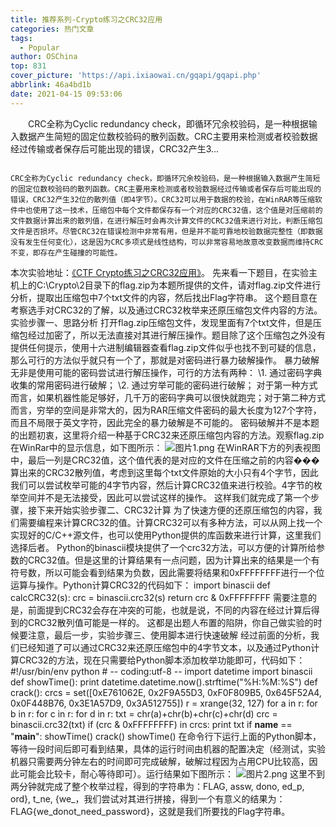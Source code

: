 ```yaml
---
title: 推荐系列-Crypto练习之CRC32应用
categories: 热门文章
tags:
  - Popular
author: OSChina
top: 831
cover_picture: 'https://api.ixiaowai.cn/gqapi/gqapi.php'
abbrlink: 46a4bd1b
date: 2021-04-15 09:53:06
---
```


&emsp;&emsp;CRC全称为Cyclic redundancy check，即循环冗余校验码，是一种根据输入数据产生简短的固定位数校验码的散列函数。CRC主要用来检测或者校验数据经过传输或者保存后可能出现的错误，CRC32产生3...
<!-- more -->

                                                                                                                                                                                        CRC全称为Cyclic redundancy check，即循环冗余校验码，是一种根据输入数据产生简短的固定位数校验码的散列函数。CRC主要用来检测或者校验数据经过传输或者保存后可能出现的错误，CRC32产生32位的散列值（即4字节）。CRC32可以用于数据的校验，在WinRAR等压缩软件中也使用了这一技术，压缩包中每个文件都保存有一个对应的CRC32值，这个值是对压缩前的文件数据计算出来的散列值，在进行解压时会再次计算文件的CRC32值来进行对比，判断压缩包文件是否损坏。尽管CRC32在错误检测中非常有用，但是并不能可靠地校验数据完整性（即数据没有发生任何变化），这是因为CRC多项式是线性结构，可以非常容易地故意改变数据而维持CRC不变，即存在产生碰撞的可能性。 
本次实验地址：[《CTF Crypto练习之CRC32应用》](https://www.hetianlab.com/expc.do?ec=ECID172.19.104.182015011915463900001&pk_campaign=kaiyuan-wemedia)。 
先来看一下题目，在实验主机上的C:\Crypto\2目录下的flag.zip为本题所提供的文件，请对flag.zip文件进行分析，提取出压缩包中7个txt文件的内容，然后找出Flag字符串。 
这个题目意在考察选手对CRC32的了解，以及通过CRC32枚举来还原压缩包文件内容的方法。 
实验步骤一、思路分析 
打开flag.zip压缩包文件，发现里面有7个txt文件，但是压缩包经过加密了，所以无法直接对其进行解压操作。题目除了这个压缩包之外没有提供任何提示，使用十六进制编辑器查看flag.zip文件似乎也找不到可疑的信息，那么可行的方法似乎就只有一个了，那就是对密码进行暴力破解操作。 
暴力破解无非是使用可能的密码尝试进行解压操作，可行的方法有两种： 
\1. 通过密码字典收集的常用密码进行破解； 
\2. 通过穷举可能的密码进行破解； 
对于第一种方式而言，如果机器性能足够好，几千万的密码字典可以很快就跑完；对于第二种方式而言，穷举的空间是非常大的，因为RAR压缩文件密码的最大长度为127个字符，而且不局限于英文字符，因此完全的暴力破解是不可能的。 
密码破解并不是本题的出题初衷，这里将介绍一种基于CRC32来还原压缩包内容的方法。观察flag.zip在WinRar中的显示信息，如下图所示： 
![图片1.png](https://www.hetianlab.com/specialized/headImg.action?news=a45f4193-b470-4e6c-9692-9ae49f7dbd5b.png) 
在WinRAR下方的列表视图中，最后一列是CRC32值，这个值代表的是对应的文件在压缩之前的内容���算出来的CRC32散列值，考虑到这里每个txt文件原始的大小只有4个字节，因此我们可以尝试枚举可能的4字节内容，然后计算CRC32值来进行校验。4字节的枚举空间并不是无法接受，因此可以尝试这样的操作。 
这样我们就完成了第一个步骤，接下来开始实验步骤二、CRC32计算 
为了快速方便的还原压缩包的内容，我们需要编程来计算CRC32的值。计算CRC32可以有多种方法，可以从网上找一个实现好的C/C++源文件，也可以使用Python提供的库函数来进行计算，这里我们选择后者。 
Python的binascii模块提供了一个crc32方法，可以方便的计算所给参数的CRC32值。但是这里的计算结果有一点问题，因为计算出来的结果是一个有符号数，所以可能会看到结果为负数，因此需要将结果和0xFFFFFFFF进行一个位运算与操作。Python计算CRC32的代码如下： 
import binascii 
def calcCRC32(s): 
crc = binascii.crc32(s) 
return crc & 0xFFFFFFFF 
需要注意的是，前面提到CRC32会存在冲突的可能，也就是说，不同的内容在经过计算后得到的CRC32散列值可能是一样的。 
这都是出题人布置的陷阱，你自己做实验的时候要注意，最后一步，实验步骤三、使用脚本进行快速破解 
经过前面的分析，我们已经知道了可以通过CRC32来还原压缩包中的4字节文本，以及通过Python计算CRC32的方法，现在只需要给Python脚本添加枚举功能即可，代码如下： 
\#!/usr/bin/env python 
\# -- coding:utf-8 -- 
import datetime 
import binascii 
def showTime(): 
print datetime.datetime.now().strftime("%H:%M:%S") 
def crack(): 
crcs = set([0xE761062E, 0x2F9A55D3, 0xF0F809B5, 
0x645F52A4, 0x0F448B76, 0x3E1A57D9, 0x3A512755]) 
r = xrange(32, 127) 
for a in r: 
for b in r: 
for c in r: 
for d in r: 
txt = chr(a)+chr(b)+chr(c)+chr(d) 
crc = binascii.crc32(txt) 
if (crc & 0xFFFFFFFF) in crcs: 
print txt 
if **name** == "**main**": 
showTime() 
crack() 
showTime() 
在命令行下运行上面的Python脚本，等待一段时间后即可看到结果，具体的运行时间由机器的配置决定（经测试，实验机器只需要两分钟左右的时间即可完成破解，破解过程因为占用CPU比较高，因此可能会比较卡，耐心等待即可）。运行结果如下图所示： 
![图片2.png](https://www.hetianlab.com/specialized/headImg.action?news=ffaf1286-b7f5-442b-9faf-0d3e7ef46424.png) 
这里不到两分钟就完成了整个枚举过程，得到的字符串为：FLAG, assw, dono, ed_p, ord}, t_ne, {we_，我们尝试对其进行拼接，得到一个有意义的结果为：FLAG{we_donot_need_password}，这就是我们所要找的Flag字符串。
                                        